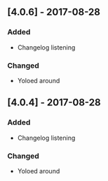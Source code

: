 ## [4.0.6] - 2017-08-28
### Added
- Changelog listening

### Changed
- Yoloed around

## [4.0.4] - 2017-08-28
### Added
- Changelog listening

### Changed
- Yoloed around
